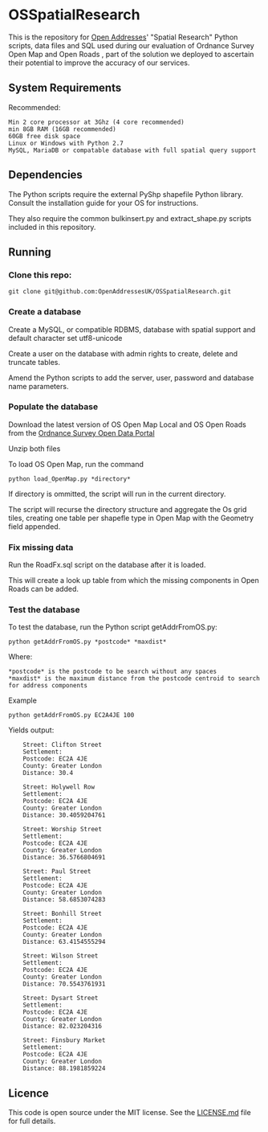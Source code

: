 OSSpatialResearch
=================
This is the repository for [Open Addresses](https://openaddressesuk.org)' "Spatial Research" Python scripts, data files and SQL used during our evaluation of Ordnance Survey Open Map and Open Roads , part of the solution we deployed to ascertain their potential to improve the accuracy of our services.

## System Requirements

Recommended:

    Min 2 core processor at 3Ghz (4 core recommended)
    min 8GB RAM (16GB recommended)
    60GB free disk space
    Linux or Windows with Python 2.7
    MySQL, MariaDB or compatable database with full spatial query support

## Dependencies

The Python scripts require the external PyShp shapefile Python library. Consult the installation guide for your OS for instructions.

They also require the common bulkinsert.py and extract_shape.py scripts included in this repository.

## Running

### Clone this repo:

    git clone git@github.com:OpenAddressesUK/OSSpatialResearch.git

### Create a database

Create a MySQL, or compatible RDBMS, database with spatial support and default character set utf8-unicode

Create a user on the database with admin rights to create, delete and truncate tables.

Amend the Python scripts to add the server, user, password and database name parameters. 

### Populate the database

Download the latest version of OS Open Map Local and OS Open Roads from the [Ordnance Survey Open Data Portal](http://www.ordnancesurvey.co.uk/business-and-government/products/opendata-products-grid.html)

Unzip both files

To load OS Open Map, run the command

    python load_OpenMap.py *directory*
    
If directory is ommitted, the script will run in the current directory.

The script will recurse the directory structure and aggregate the Os grid tiles, creating one table per shapefle type in Open Map with the Geometry field appended.

### Fix missing data

Run the RoadFx.sql script on the database after it is loaded.

This will create a look up table from which the missing components in Open Roads can be added.

### Test the database

To test the database, run the Python script getAddrFromOS.py:

    python getAddrFromOS.py *postcode* *maxdist*
        
Where:

    *postcode* is the postcode to be search without any spaces
    *maxdist* is the maximum distance from the postcode centroid to search for address components
    
Example

    python getAddrFromOS.py EC2A4JE 100
    
Yields output:

        Street: Clifton Street
        Settlement: 
        Postcode: EC2A 4JE
        County: Greater London
        Distance: 30.4
        
        Street: Holywell Row
        Settlement: 
        Postcode: EC2A 4JE
        County: Greater London
        Distance: 30.4059204761
        
        Street: Worship Street
        Settlement: 
        Postcode: EC2A 4JE
        County: Greater London
        Distance: 36.5766804691
        
        Street: Paul Street
        Settlement: 
        Postcode: EC2A 4JE
        County: Greater London
        Distance: 58.6853074283
        
        Street: Bonhill Street
        Settlement: 
        Postcode: EC2A 4JE
        County: Greater London
        Distance: 63.4154555294
        
        Street: Wilson Street
        Settlement: 
        Postcode: EC2A 4JE
        County: Greater London
        Distance: 70.5543761931
        
        Street: Dysart Street
        Settlement: 
        Postcode: EC2A 4JE
        County: Greater London
        Distance: 82.023204316
        
        Street: Finsbury Market
        Settlement: 
        Postcode: EC2A 4JE
        County: Greater London
        Distance: 88.1981859224
        

## Licence
This code is open source under the MIT license. See the [LICENSE.md](LICENSE.md) file for full details.

